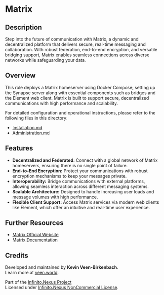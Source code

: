 # Matrix

## Description

Step into the future of communication with Matrix, a dynamic and decentralized platform that delivers secure, real-time messaging and collaboration. With robust federation, end-to-end encryption, and versatile bridging support, Matrix enables seamless connections across diverse networks while safeguarding your data.

## Overview

This role deploys a Matrix homeserver using Docker Compose, setting up the Synapse server along with essential components such as bridges and the Element web client. Matrix is built to support secure, decentralized communications with high performance and scalability.

For detailed configuration and operational instructions, please refer to the following files in this directory:
- [Installation.md](./Installation.md)
- [Administration.md](./Administration.md)

## Features

- **Decentralized and Federated:** Connect with a global network of Matrix homeservers, ensuring there is no single point of failure.
- **End-to-End Encryption:** Protect your communications with robust encryption mechanisms to keep your messages private.
- **Interoperability:** Bridge communications with external platforms, allowing seamless interaction across different messaging systems.
- **Scalable Architecture:** Designed to handle increasing user loads and message volumes with high performance.
- **Flexible Client Support:** Access Matrix services via modern web clients like Element, which offer an intuitive and real-time user experience.

## Further Resources

- [Matrix Official Website](https://matrix.org/)
- [Matrix Documentation](https://matrix.org/docs/)

## Credits

Developed and maintained by **Kevin Veen-Birkenbach**.  
Learn more at [veen.world](https://www.veen.world).

Part of the [Infinito.Nexus Project](https://s.infinito.nexus/code)  
Licensed under [Infinito.Nexus NonCommercial License](https://s.infinito.nexus/license).